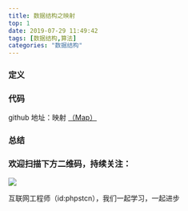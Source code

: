 ```yaml
---
title: 数据结构之映射
top: 1
date: 2019-07-29 11:49:42
tags: [数据结构,算法]
categories: "数据结构"
---
```

### 定义

### 代码
github 地址：映射 [（Map）](https://github.com/xushuhui/Data-Structures/tree/master/Map)
### 总结

### 欢迎扫描下方二维码，持续关注：
![](http://ww1.sinaimg.cn/large/a616b9a4gy1g4xzv954a4j20760763yo.jpg)

互联网工程师（id:phpstcn），我们一起学习，一起进步